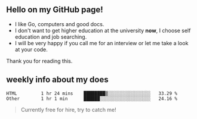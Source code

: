 ## Hello on my GitHub page!

- I like Go, computers and good docs.
- I don't want to get higher education at the university **now**, I choose self education and job searching.
- I will be very happy if you call me for an interview or let me take a look at your code.

Thank you for reading this.

## weekly info about my does
<!--START_SECTION:waka-->

```text
HTML         1 hr 24 mins    ████████▒░░░░░░░░░░░░░░░░   33.29 %
Other        1 hr 1 min      ██████░░░░░░░░░░░░░░░░░░░   24.16 %
```

<!--END_SECTION:waka-->

> Currently free for hire, try to catch me!
